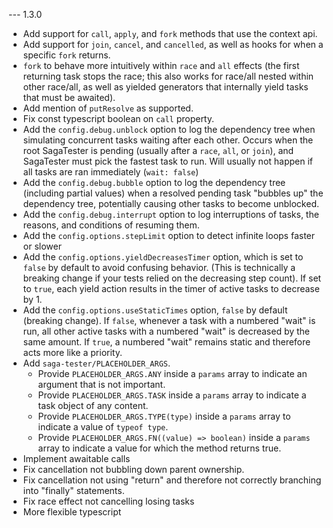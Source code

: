 --- 1.3.0

- Add support for `call`, `apply`, and `fork` methods that use the context api.
- Add support for `join`, `cancel`, and `cancelled`, as well as hooks for when a specific `fork` returns.
- `fork` to behave more intuitively within `race` and `all` effects (the first returning task stops the race; this also works for race/all nested within other race/all, as well as yielded generators that internally yield tasks that must be awaited).
- Add mention of `putResolve` as supported.
- Fix const typescript boolean on `call` property.
- Add the `config.debug.unblock` option to log the dependency tree when simulating concurrent tasks waiting after each other. Occurs when the root SagaTester is pending (usually after a `race`, `all`, or `join`), and SagaTester must pick the fastest task to run. Will usually not happen if all tasks are ran immediately (`wait: false`)
- Add the `config.debug.bubble` option to log the dependency tree (including partial values) when a resolved pending task "bubbles up" the dependency tree, potentially causing other tasks to become unblocked.
- Add the `config.debug.interrupt` option to log interruptions of tasks, the reasons, and conditions of resuming them.
- Add the `config.options.stepLimit` option to detect infinite loops faster or slower
- Add the `config.options.yieldDecreasesTimer` option, which is set to `false` by default to avoid confusing behavior. (This is technically a breaking change if your tests relied on the decreasing step count). If set to `true`, each yield action results in the timer of active tasks to decrease by 1.
- Add the `config.options.useStaticTimes` option, `false` by default (breaking change). If `false`, whenever a task with a numbered "wait" is run, all other active tasks with a numbered "wait" is decreased by the same amount. If `true`, a numbered "wait" remains static and therefore acts more like a priority.
- Add `saga-tester/PLACEHOLDER_ARGS`.
  - Provide `PLACEHOLDER_ARGS.ANY` inside a `params` array to indicate an argument that is not important.
  - Provide `PLACEHOLDER_ARGS.TASK` inside a `params` array to indicate a task object of any content.
  - Provide `PLACEHOLDER_ARGS.TYPE(type)` inside a `params` array to indicate a value of `typeof type`.
  - Provide `PLACEHOLDER_ARGS.FN((value) => boolean)` inside a `params` array to indicate a value for which the method returns true.
- Implement awaitable calls
- Fix cancellation not bubbling down parent ownership.
- Fix cancellation not using "return" and therefore not correctly branching into "finally" statements.
- Fix race effect not cancelling losing tasks
- More flexible typescript

